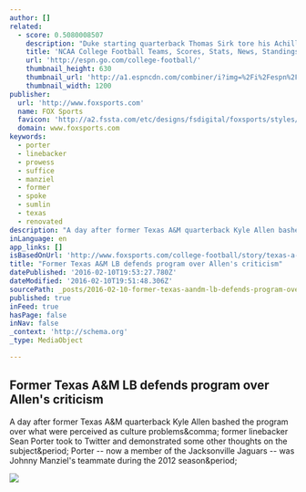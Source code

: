 ```yaml
---
author: []
related:
  - score: 0.5080008507
    description: "Duke starting quarterback Thomas Sirk tore his Achilles' tendon during a team conditioning session Tuesday, putting his 2016 season in jeopardy. Sirk led the team in rushing last season and had 3,428 yards of offense -- the second-highest total in school history."
    title: 'NCAA College Football Teams, Scores, Stats, News, Standings, Rumors - College Football - ESPN'
    url: 'http://espn.go.com/college-football/'
    thumbnail_height: 630
    thumbnail_url: 'http://a1.espncdn.com/combiner/i?img=%2Fi%2Fespn%2Fespn_logos%2Fespn_red.png'
    thumbnail_width: 1200
publisher:
  url: 'http://www.foxsports.com'
  name: FOX Sports
  favicon: 'http://a2.fssta.com/etc/designs/fsdigital/foxsports/styles/main/images/logo/favicons/60x60.ico'
  domain: www.foxsports.com
keywords:
  - porter
  - linebacker
  - prowess
  - suffice
  - manziel
  - former
  - spoke
  - sumlin
  - texas
  - renovated
description: "A day after former Texas A&M quarterback Kyle Allen bashed the program over what were perceived as culture problems, former linebacker Sean Porter took to Twitter and demonstrated some other thoughts on the subject. Porter -- now a member of the Jacksonville Jaguars -- was Johnny Manziel's teammate during the 2012 season."
inLanguage: en
app_links: []
isBasedOnUrl: 'http://www.foxsports.com/college-football/story/texas-a-m-football-porter-responds-to-allen-criticism-021016'
title: "Former Texas A&M LB defends program over Allen's criticism"
datePublished: '2016-02-10T19:53:27.780Z'
dateModified: '2016-02-10T19:51:48.306Z'
sourcePath: _posts/2016-02-10-former-texas-aandm-lb-defends-program-over-allens-criticism.md
published: true
inFeed: true
hasPage: false
inNav: false
_context: 'http://schema.org'
_type: MediaObject

---
```

<article style=""><h1>Former Texas A&amp;M LB defends program over Allen's criticism</h1><p>A day after former Texas A&amp;M quarterback Kyle Allen bashed the program over what were perceived as culture problems&amp;comma; former linebacker Sean Porter took to Twitter and demonstrated some other thoughts on the subject&amp;period; Porter -- now a member of the Jacksonville Jaguars -- was Johnny Manziel's teammate during the 2012 season&amp;period;</p><img src="http://a.fssta.com/content/dam/fsdigital/RSN/Southwest/2014/05/13/051014-SW-NFL-Sean-Porter-PI.vresize.1200.675.high.10.jpg" /></article>